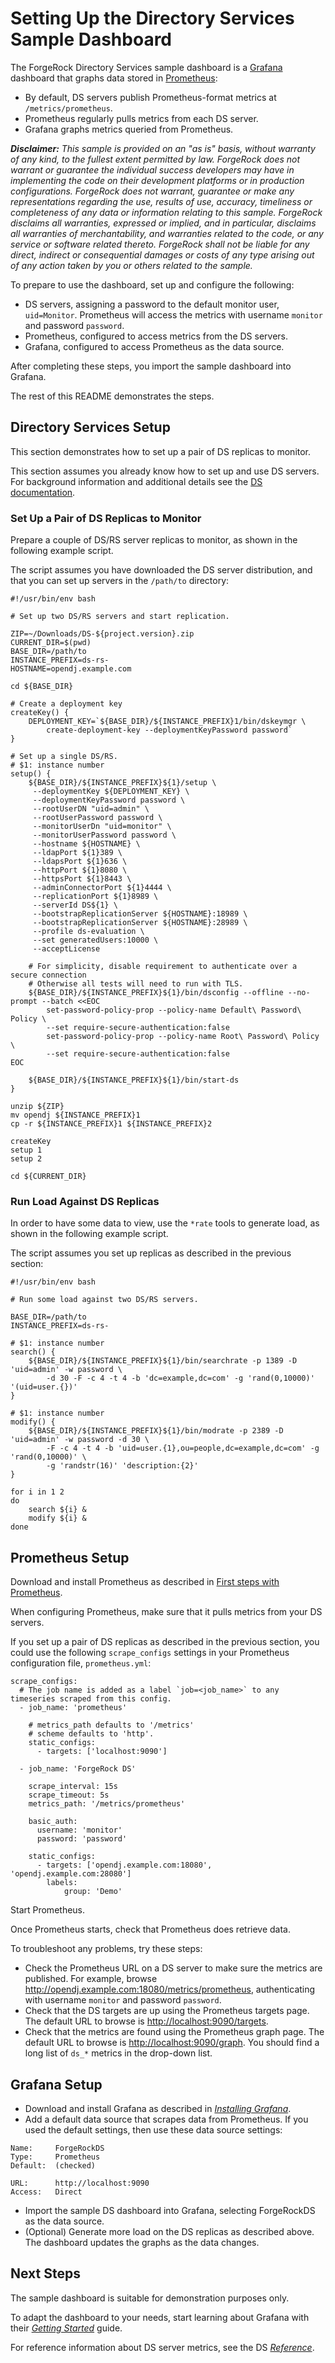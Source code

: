 <!--
  Copyright 2018-2020 ForgeRock AS. All Rights Reserved

  Use of this code requires a commercial software license with ForgeRock AS.
  or with one of its affiliates. All use shall be exclusively subject
  to such license between the licensee and ForgeRock AS.
-->
# Setting Up the Directory Services Sample Dashboard

The ForgeRock Directory Services sample dashboard is a
[Grafana](https://grafana.com/) dashboard that graphs data
stored in [Prometheus](https://prometheus.io/):

* By default, DS servers publish Prometheus-format metrics at `/metrics/prometheus`.
* Prometheus regularly pulls metrics from each DS server.
* Grafana graphs metrics queried from Prometheus.

_**Disclaimer:**
This sample is provided on an "as is" basis, without warranty of any kind, to 
the fullest extent permitted by law. ForgeRock does not warrant or guarantee 
the individual success developers may have in implementing the code on their 
development platforms or in production configurations. ForgeRock does not 
warrant, guarantee or make any representations regarding the use, results 
of use, accuracy, timeliness or completeness of any data or information 
relating to this sample. ForgeRock disclaims all warranties, expressed or 
implied, and in particular, disclaims all warranties of merchantability, and 
warranties related to the code, or any service or software related thereto. 
ForgeRock shall not be liable for any direct, indirect or consequential 
damages or costs of any type arising out of any action taken by you or others 
related to the sample._

To prepare to use the dashboard, set up and configure the following:

* DS servers, assigning a password to the default monitor user, `uid=Monitor`.
  Prometheus will access the metrics with username `monitor` and password `password`.
* Prometheus, configured to access metrics from the DS servers.
* Grafana, configured to access Prometheus as the data source.

After completing these steps, you import the sample dashboard into Grafana.

The rest of this README demonstrates the steps.

## Directory Services Setup

This section demonstrates how to set up a pair of DS replicas to monitor.

This section assumes you already know how to set up and use DS servers.
For background information and additional details see the
[DS documentation](${doc.base.url}/).

### Set Up a Pair of DS Replicas to Monitor

Prepare a couple of DS/RS server replicas to monitor,
as shown in the following example script.

The script assumes you have downloaded the DS server distribution,
and that you can set up servers in the `/path/to` directory:

```
#!/usr/bin/env bash

# Set up two DS/RS servers and start replication.

ZIP=~/Downloads/DS-${project.version}.zip
CURRENT_DIR=$(pwd)
BASE_DIR=/path/to
INSTANCE_PREFIX=ds-rs-
HOSTNAME=opendj.example.com

cd ${BASE_DIR}

# Create a deployment key
createKey() {
    DEPLOYMENT_KEY=`${BASE_DIR}/${INSTANCE_PREFIX}1/bin/dskeymgr \
        create-deployment-key --deploymentKeyPassword password`
}

# Set up a single DS/RS.
# $1: instance number
setup() {
    ${BASE_DIR}/${INSTANCE_PREFIX}${1}/setup \
     --deploymentKey ${DEPLOYMENT_KEY} \
     --deploymentKeyPassword password \
     --rootUserDN "uid=admin" \
     --rootUserPassword password \
     --monitorUserDn "uid=monitor" \
     --monitorUserPassword password \
     --hostname ${HOSTNAME} \
     --ldapPort ${1}389 \
     --ldapsPort ${1}636 \
     --httpPort ${1}8080 \
     --httpsPort ${1}8443 \
     --adminConnectorPort ${1}4444 \
     --replicationPort ${1}8989 \
     --serverId DS${1} \
     --bootstrapReplicationServer ${HOSTNAME}:18989 \
     --bootstrapReplicationServer ${HOSTNAME}:28989 \
     --profile ds-evaluation \
     --set generatedUsers:10000 \
     --acceptLicense
    
    # For simplicity, disable requirement to authenticate over a secure connection
    # Otherwise all tests will need to run with TLS.
    ${BASE_DIR}/${INSTANCE_PREFIX}${1}/bin/dsconfig --offline --no-prompt --batch <<EOC
        set-password-policy-prop --policy-name Default\ Password\ Policy \
        --set require-secure-authentication:false 
        set-password-policy-prop --policy-name Root\ Password\ Policy \
        --set require-secure-authentication:false
EOC

    ${BASE_DIR}/${INSTANCE_PREFIX}${1}/bin/start-ds
}

unzip ${ZIP}
mv opendj ${INSTANCE_PREFIX}1
cp -r ${INSTANCE_PREFIX}1 ${INSTANCE_PREFIX}2

createKey
setup 1
setup 2

cd ${CURRENT_DIR}
```

### Run Load Against DS Replicas

In order to have some data to view, use the `*rate` tools to generate load,
as shown in the following example script.

The script assumes you set up replicas as described in the previous section:

```
#!/usr/bin/env bash

# Run some load against two DS/RS servers.

BASE_DIR=/path/to
INSTANCE_PREFIX=ds-rs-

# $1: instance number
search() {
	${BASE_DIR}/${INSTANCE_PREFIX}${1}/bin/searchrate -p 1389 -D 'uid=admin' -w password \
        -d 30 -F -c 4 -t 4 -b 'dc=example,dc=com' -g 'rand(0,10000)' '(uid=user.{})'
}

# $1: instance number
modify() {
	${BASE_DIR}/${INSTANCE_PREFIX}${1}/bin/modrate -p 2389 -D 'uid=admin' -w password -d 30 \
        -F -c 4 -t 4 -b 'uid=user.{1},ou=people,dc=example,dc=com' -g 'rand(0,10000)' \
        -g 'randstr(16)' 'description:{2}'
}

for i in 1 2
do
	search ${i} &
	modify ${i} &
done
```

## Prometheus Setup

Download and install Prometheus as described in
[First steps with Prometheus](https://prometheus.io/docs/introduction/first_steps/).

When configuring Prometheus, make sure that it pulls metrics from your DS servers.

If you set up a pair of DS replicas as described in the previous section,
you could use the following `scrape_configs` settings
in your Prometheus configuration file, `prometheus.yml`:

```
scrape_configs:
  # The job name is added as a label `job=<job_name>` to any timeseries scraped from this config.
  - job_name: 'prometheus'

    # metrics_path defaults to '/metrics'
    # scheme defaults to 'http'.
    static_configs:
      - targets: ['localhost:9090']

  - job_name: 'ForgeRock DS'

    scrape_interval: 15s
    scrape_timeout: 5s
    metrics_path: '/metrics/prometheus'

    basic_auth:
      username: 'monitor'
      password: 'password'

    static_configs:
      - targets: ['opendj.example.com:18080', 'opendj.example.com:28080']
        labels:
            group: 'Demo'

```

Start Prometheus.

Once Prometheus starts, check that Prometheus does retrieve data.

To troubleshoot any problems, try these steps:

* Check the Prometheus URL on a DS server to make sure the metrics are published.
  For example, browse <http://opendj.example.com:18080/metrics/prometheus>,
  authenticating with username `monitor` and password `password`.
* Check that the DS targets are up using the Prometheus targets page.
  The default URL to browse is <http://localhost:9090/targets>.
* Check that the metrics are found using the Prometheus graph page.
  The default URL to browse is <http://localhost:9090/graph>.
  You should find a long list of `ds_*` metrics in the drop-down list.

## Grafana Setup

* Download and install Grafana as described in
  _[Installing Grafana](http://docs.grafana.org/installation/)_.
* Add a default data source that scrapes data from Prometheus.
  If you used the default settings, then use these data source settings:

```
Name:     ForgeRockDS
Type:     Prometheus
Default:  (checked)

URL:      http://localhost:9090
Access:   Direct
```

* Import the sample DS dashboard into Grafana,
  selecting ForgeRockDS as the data source.
* (Optional) Generate more load on the DS replicas as described above.
  The dashboard updates the graphs as the data changes.

## Next Steps

The sample dashboard is suitable for demonstration purposes only.

To adapt the dashboard to your needs, start learning about Grafana with their
_[Getting Started](http://docs.grafana.org/guides/getting_started/)_ guide.

For reference information about DS server metrics,
see the DS _[Reference](${doc.base.url}/reference/#chap-monitoring)_.
